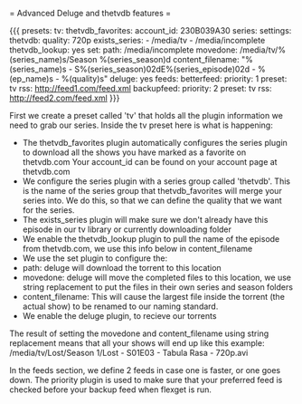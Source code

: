 = Advanced Deluge and thetvdb features =

{{{
presets:
  tv:
    thetvdb_favorites:
      account_id: 230B039A30
    series:
      settings:
        thetvdb:
          quality: 720p
    exists_series:
      - /media/tv
      - /media/incomplete
    thetvdb_lookup: yes
    set:
      path: /media/incomplete
      movedone: /media/tv/%(series_name)s/Season %(series_season)d
      content_filename: "%(series_name)s - S%(series_season)02dE%(series_episode)02d - %(ep_name)s - %(quality)s"
    deluge: yes
feeds:
  betterfeed:
    priority: 1
    preset: tv
    rss: http://feed1.com/feed.xml
  backupfeed:
    priority: 2
    preset: tv
    rss: http://feed2.com/feed.xml
}}}

First we create a preset called 'tv' that holds all the plugin information we need to grab our series. Inside the tv preset here is what is happening:
 - The thetvdb_favorites plugin automatically configures the series plugin to download all the shows you have marked as a favorite on thetvdb.com Your account_id can be found on your account page at thetvdb.com
 - We configure the series plugin with a series group called 'thetvdb'. This is the name of the series group that thetvdb_favorites will merge your series into. We do this, so that we can define the quality that we want for the series.
 - The exists_series plugin will make sure we don't already have this episode in our tv library or currently downloading folder
 - We enable the thetvdb_lookup plugin to pull the name of the episode from thetvdb.com, we use this info below in content_filename
 - We use the set plugin to configure the:
  - path: deluge will download the torrent to this location
  - movedone: deluge will move the completed files to this location, we use string replacement to put the files in their own series and season folders
  - content_filename: This will cause the largest file inside the torrent (the actual show) to be renamed to our naming standard.
 - We enable the deluge plugin, to recieve our torrents

The result of setting the movedone and content_filename using string replacement means that all your shows will end up like this example:
  /media/tv/Lost/Season 1/Lost - S01E03 - Tabula Rasa - 720p.avi

In the feeds section, we define 2 feeds in case one is faster, or one goes down. The priority plugin is used to make sure that your preferred feed is checked before your backup feed when flexget is run.